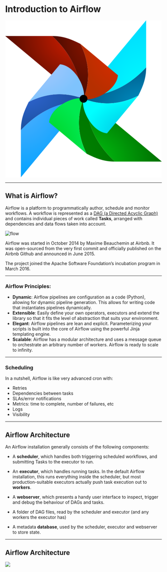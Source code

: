 
# Introduction to Airflow

![w:256, h:256](../img/airflow-svgrepo-com.svg)

---
## What is Airflow?

Airflow is a platform to programmatically author, schedule and monitor workflows.
A workflow is represented as a [DAG (a Directed Acyclic Graph)](https://airflow.apache.org/docs/apache-airflow/stable/concepts/dags.html) and contains individual pieces of work called **Tasks**, arranged with dependencies and data flows taken into account.

![flow](https://airflow.apache.org/docs/apache-airflow/stable/_images/edge_label_example.png)

Airflow was started in October 2014 by Maxime Beauchemin at Airbnb. It was open-sourced from the very first commit and officially published on the Airbnb Github and announced in June 2015.

The project joined the Apache Software Foundation’s incubation program in March 2016.


---
### Airflow Principles:

- **Dynamic**: Airflow pipelines are configuration as a code (Python), allowing for dynamic pipeline generation. This allows for writing code that instantiates pipelines dynamically.
- **Extensible**: Easily define your own operators, executors and extend the library so that it fits the level of abstraction that suits your environment.
- **Elegant**: Airflow pipelines are lean and explicit. Parameterizing your scripts is built into the core of Airflow using the powerful Jinja templating engine.
- **Scalable**: Airflow has a modular architecture and uses a message queue to orchestrate an arbitrary number of workers. Airflow is ready to scale to infinity.
---

### Scheduling 
In a nutshell, Airflow is like very advanced cron with:

- Retries
- Dependencies between tasks
- SLAs/error notifications
- Metrics: time to complete, number of failures, etc
- Logs
- Visibility

---

## Airflow Architecture

An Airflow installation generally consists of the following components:

- A **scheduler**, which handles both triggering scheduled workflows, and submitting Tasks to the executor to run.

- An **executor**, which handles running tasks. In the default Airflow installation, this runs everything inside the scheduler, but most production-suitable executors actually push task execution out to **workers**.

- A **webserver**, which presents a handy user interface to inspect, trigger and debug the behaviour of DAGs and tasks.

- A folder of DAG files, read by the scheduler and executor (and any workers the executor has)

- A metadata **database**, used by the scheduler, executor and webserver to store state.

---

## Airflow Architecture

<img src="https://airflow.apache.org/docs/apache-airflow/stable/_images/arch-diag-basic.png" height="500" />
